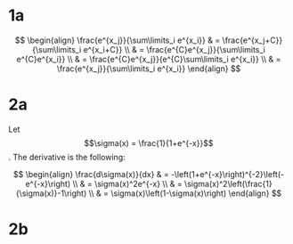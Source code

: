# 1a
 $$
\begin{align}
\frac{e^{x_j}}{\sum\limits_i e^{x_i}} & = \frac{e^{x_j+C}}{\sum\limits_i e^{x_i+C}} \\
& = \frac{e^{C}e^{x_j}}{\sum\limits_i e^{C}e^{x_i}} \\
& = \frac{e^{C}e^{x_j}}{e^{C}\sum\limits_i e^{x_i}} \\
& = \frac{e^{x_j}}{\sum\limits_i e^{x_i}}
\end{align}
$$

# 2a 

Let $$\sigma(x) = \frac{1}{1+e^{-x}}$$.  The derivative is the following:

$$
\begin{align}
\frac{d\sigma(x)}{dx} & = -\left(1+e^{-x}\right)^{-2}\left(-e^{-x}\right) \\
& = \sigma(x)^2e^{-x} \\
& = \sigma(x)^2\left(\frac{1}{\sigma(x)}-1\right) \\
& = \sigma(x)\left(1-\sigma(x)\right)
\end{align}
$$

# 2b

